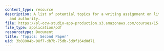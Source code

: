 ```yaml
---
content_type: resource
description: A list of potential topics for a writing assignment on literature, ethics,
  and authority.
file: https://ol-ocw-studio-app-production.s3.amazonaws.com/courses/15-269b-literature-ethics-and-authority-fall-2002/3b08004b98f7db7b75db5d9f164d0d71_paperassignment2.pdf
file_type: application/pdf
resourcetype: Document
title: 'Topics: Second Paper'
uid: 3b08004b-98f7-db7b-75db-5d9f164d0d71
---
```

